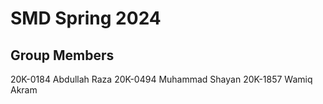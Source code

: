 # SMD Spring 2024

## Group Members
20K-0184 Abdullah Raza
20K-0494 Muhammad Shayan
20K-1857 Wamiq Akram
